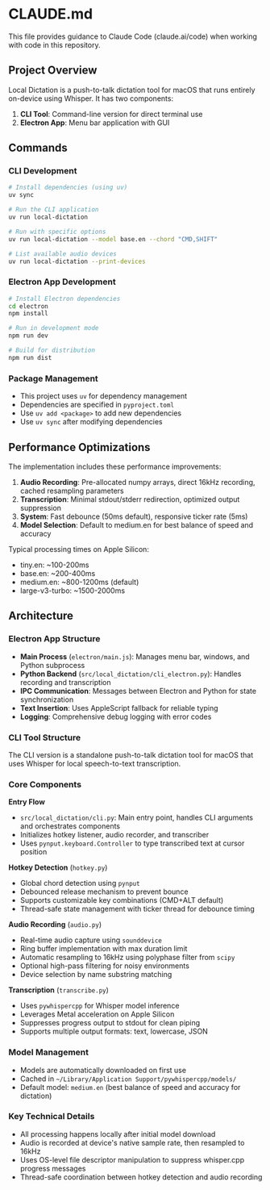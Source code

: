 # CLAUDE.md

This file provides guidance to Claude Code (claude.ai/code) when working with code in this repository.

## Project Overview

Local Dictation is a push-to-talk dictation tool for macOS that runs entirely on-device using Whisper. It has two components:
1. **CLI Tool**: Command-line version for direct terminal use
2. **Electron App**: Menu bar application with GUI

## Commands

### CLI Development
```bash
# Install dependencies (using uv)
uv sync

# Run the CLI application
uv run local-dictation

# Run with specific options
uv run local-dictation --model base.en --chord "CMD,SHIFT"

# List available audio devices
uv run local-dictation --print-devices
```

### Electron App Development
```bash
# Install Electron dependencies
cd electron
npm install

# Run in development mode
npm run dev

# Build for distribution
npm run dist
```

### Package Management
- This project uses `uv` for dependency management
- Dependencies are specified in `pyproject.toml`
- Use `uv add <package>` to add new dependencies
- Use `uv sync` after modifying dependencies

## Performance Optimizations

The implementation includes these performance improvements:
1. **Audio Recording**: Pre-allocated numpy arrays, direct 16kHz recording, cached resampling parameters
2. **Transcription**: Minimal stdout/stderr redirection, optimized output suppression  
3. **System**: Fast debounce (50ms default), responsive ticker rate (5ms)
4. **Model Selection**: Default to medium.en for best balance of speed and accuracy

Typical processing times on Apple Silicon:
- tiny.en: ~100-200ms
- base.en: ~200-400ms
- medium.en: ~800-1200ms (default)
- large-v3-turbo: ~1500-2000ms

## Architecture

### Electron App Structure
- **Main Process** (`electron/main.js`): Manages menu bar, windows, and Python subprocess
- **Python Backend** (`src/local_dictation/cli_electron.py`): Handles recording and transcription
- **IPC Communication**: Messages between Electron and Python for state synchronization
- **Text Insertion**: Uses AppleScript fallback for reliable typing
- **Logging**: Comprehensive debug logging with error codes

### CLI Tool Structure
The CLI version is a standalone push-to-talk dictation tool for macOS that uses Whisper for local speech-to-text transcription.

### Core Components

**Entry Flow**
- `src/local_dictation/cli.py`: Main entry point, handles CLI arguments and orchestrates components
- Initializes hotkey listener, audio recorder, and transcriber
- Uses `pynput.keyboard.Controller` to type transcribed text at cursor position

**Hotkey Detection** (`hotkey.py`)
- Global chord detection using `pynput`
- Debounced release mechanism to prevent bounce
- Supports customizable key combinations (CMD+ALT default)
- Thread-safe state management with ticker thread for debounce timing

**Audio Recording** (`audio.py`)
- Real-time audio capture using `sounddevice`
- Ring buffer implementation with max duration limit
- Automatic resampling to 16kHz using polyphase filter from `scipy`
- Optional high-pass filtering for noisy environments
- Device selection by name substring matching

**Transcription** (`transcribe.py`)
- Uses `pywhispercpp` for Whisper model inference
- Leverages Metal acceleration on Apple Silicon
- Suppresses progress output to stdout for clean piping
- Supports multiple output formats: text, lowercase, JSON

### Model Management
- Models are automatically downloaded on first use
- Cached in `~/Library/Application Support/pywhispercpp/models/`
- Default model: `medium.en` (best balance of speed and accuracy for dictation)

### Key Technical Details
- All processing happens locally after initial model download
- Audio is recorded at device's native sample rate, then resampled to 16kHz
- Uses OS-level file descriptor manipulation to suppress whisper.cpp progress messages
- Thread-safe coordination between hotkey detection and audio recording